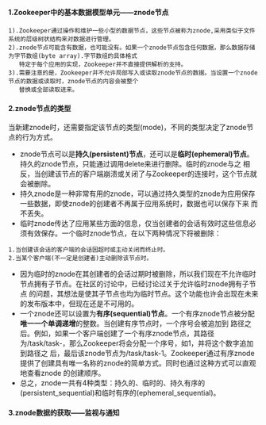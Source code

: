 #### 1.Zookeeper中的基本数据模型单元——znode节点
```
1).Zookeeper通过操作和维护一些小型的数据节点，这些节点被称为znode,采用类似于文件系统的层级树状结构来对数据进行管理。
2).znode节点可能含有数据，也可能没有。如果一个znode节点包含任何数据，那么数据存储为字节数组(byte array).字节数组的具体格式
   特定于每个应用的实现，Zookeeper并不直接提供解析的支持。
3).需要注意的是，Zookeeper并不允许局部写入或读取znode节点的数据。当设置一个znode节点的数据或读取时，znode节点的内容会被整个
   替换或全部读取进来。
```

#### 2.znode节点的类型
当新建znode时，还需要指定该节点的类型(mode)，不同的类型决定了znode节点的行为方式。
* znode节点可以是**持久(persistent)节点**，还可以是**临时(ephemeral)节点**。持久的znode节点，只能通过调用delete来进行删除。临时的znode与之
相反，当创建该节点的客户端崩溃或关闭了与Zookeeper的连接时，这个节点就会被删除。
* 持久znode是一种非常有用的znode，可以通过持久类型的znode为应用保存一些数据，即使znode的创建者不再属于应用系统时，数据也可以保存下来
而不丢失。
* 临时znode传达了应用某些方面的信息，仅当创建者的会话有效时这些信息必须有效保存。一个临时znode节点，在以下两种情况下将被删除：
```
1.当创建该会话的客户端的会话因超时或主动关闭而终止时。
2.当某个客户端(不一定是创建者)主动删除该节点时。
```
* 因为临时的znode在其创建者的会话过期时被删除，所以我们现在不允许临时节点拥有子节点。在社区的讨论中，已经讨论过关于允许临时znode拥有子节点
的问题，其想法是使其子节点也均为临时节点。这个功能也许会出现在未来的发布版本中，但现在还是不可用的。
* 一个znode还可以设置为**有序(sequential)节点**。一个有序znode节点被分配**唯一一个单调递增**的整数。当创建有序节点时，一个序号会被追加到
路径之后。例如，如果一个客户端创建了一个有序znode节点，其路径为/task/task-，那么Zookeeper将会分配一个序号，如1，并将这个数字追加到路径之
后，最后该znode节点为/task/task-1。Zookeeper通过有序znode提供了创建具有唯一名称的znode的简单方式。同时也通过这种方式可以直观地查看znode
的创建顺序。
* 总之，znode一共有4种类型：持久的、临时的、持久有序的(persistent_sequential)和临时有序的(ephemeral_sequential)。

#### 3.znode数据的获取——监视与通知
